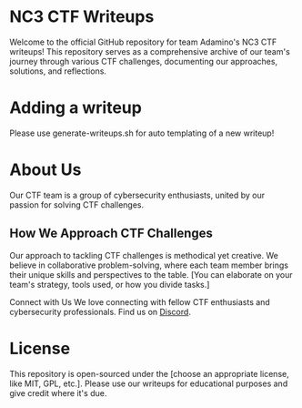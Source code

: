 # NC3 CTF Writeups

Welcome to the official GitHub repository for team Adamino's NC3 CTF writeups!
This repository serves as a comprehensive archive of our team's journey through various CTF challenges, documenting our approaches, solutions, and reflections.

# Adding a writeup

Please use generate-writeups.sh for auto templating of a new writeup!

# About Us

Our CTF team is a group of cybersecurity enthusiasts, united by our passion for solving CTF challenges.

## How We Approach CTF Challenges

Our approach to tackling CTF challenges is methodical yet creative. We believe in collaborative problem-solving, where each team member brings their unique skills and perspectives to the table. [You can elaborate on your team's strategy, tools used, or how you divide tasks.]

Connect with Us
We love connecting with fellow CTF enthusiasts and cybersecurity professionals. Find us on [Discord](https://discord.gg/79snmecfW9).

# License

This repository is open-sourced under the [choose an appropriate license, like MIT, GPL, etc.]. Please use our writeups for educational purposes and give credit where it's due.
